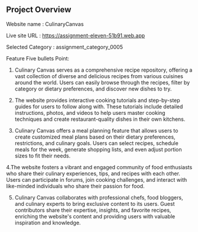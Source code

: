 <h2>Project Overview</h2>
Website name : CulinaryCanvas

Live site URL : https://assignment-eleven-51b91.web.app

Selected Category : assignment_category_0005

Feature Five bullets Point: 

1. Culinary Canvas serves as a comprehensive recipe repository, offering a vast collection of diverse and delicious recipes from various cuisines around the world. Users can easily browse through the recipes, filter by category or dietary preferences, and discover new dishes to try.

2. The website provides interactive cooking tutorials and step-by-step guides for users to follow along with. These tutorials include detailed instructions, photos, and videos to help users master cooking techniques and create restaurant-quality dishes in their own kitchens.

3. Culinary Canvas offers a meal planning feature that allows users to create customized meal plans based on their dietary preferences, restrictions, and culinary goals. Users can select recipes, schedule meals for the week, generate shopping lists, and even adjust portion sizes to fit their needs.

4.The website fosters a vibrant and engaged community of food enthusiasts who share their culinary experiences, tips, and recipes with each other. Users can participate in forums, join cooking challenges, and interact with like-minded individuals who share their passion for food.

5.  Culinary Canvas collaborates with professional chefs, food bloggers, and culinary experts to bring exclusive content to its users. Guest contributors share their expertise, insights, and favorite recipes, enriching the website's content and providing users with valuable inspiration and knowledge.
